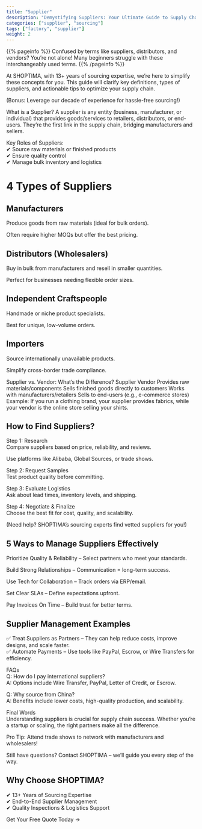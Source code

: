 ```yaml
---
title: "Supplier"
description: "Demystifying Suppliers: Your Ultimate Guide to Supply Chain Success"
categories: ["supplier", "sourcing"]
tags: ["factory", "supplier"]
weight: 2
---
```


{{% pageinfo %}}
Confused by terms like suppliers, distributors, and vendors? You’re not alone! Many beginners struggle with these interchangeably used terms.
{{% /pageinfo %}}

At SHOPTIMA, with 13+ years of sourcing expertise, we’re here to simplify these concepts for you. This guide will clarify key definitions, types of suppliers, and actionable tips to optimize your supply chain.

(Bonus: Leverage our decade of experience for hassle-free sourcing!)

What is a Supplier?
A supplier is any entity (business, manufacturer, or individual) that provides goods/services to retailers, distributors, or end-users. They’re the first link in the supply chain, bridging manufacturers and sellers.

Key Roles of Suppliers:  
✔ Source raw materials or finished products  
✔ Ensure quality control  
✔ Manage bulk inventory and logistics  

# 4 Types of Suppliers
## Manufacturers 
Produce goods from raw materials (ideal for bulk orders).

Often require higher MOQs but offer the best pricing.

## Distributors (Wholesalers) 
Buy in bulk from manufacturers and resell in smaller quantities.

Perfect for businesses needing flexible order sizes.

## Independent Craftspeople 
Handmade or niche product specialists.

Best for unique, low-volume orders.

## Importers 
Source internationally unavailable products.

Simplify cross-border trade compliance.

Supplier vs. Vendor: What’s the Difference?
Supplier	Vendor
Provides raw materials/components	Sells finished goods directly to customers
Works with manufacturers/retailers	Sells to end-users (e.g., e-commerce stores)
Example: If you run a clothing brand, your supplier provides fabrics, while your vendor is the online store selling your shirts.

## How to Find Suppliers?  
Step 1: Research  
Compare suppliers based on price, reliability, and reviews.  

Use platforms like Alibaba, Global Sources, or trade shows.  

Step 2: Request Samples  
Test product quality before committing.  

Step 3: Evaluate Logistics  
Ask about lead times, inventory levels, and shipping.  

Step 4: Negotiate & Finalize  
Choose the best fit for cost, quality, and scalability.  

(Need help? SHOPTIMA’s sourcing experts find vetted suppliers for you!)  

## 5 Ways to Manage Suppliers Effectively
Prioritize Quality & Reliability – Select partners who meet your standards.

Build Strong Relationships – Communication = long-term success.  

Use Tech for Collaboration – Track orders via ERP/email.  

Set Clear SLAs – Define expectations upfront.  

Pay Invoices On Time – Build trust for better terms.  

## Supplier Management Examples  
✅ Treat Suppliers as Partners – They can help reduce costs, improve designs, and scale faster.  
✅ Automate Payments – Use tools like PayPal, Escrow, or Wire Transfers for efficiency.  

FAQs  
Q: How do I pay international suppliers?  
A: Options include Wire Transfer, PayPal, Letter of Credit, or Escrow.  

Q: Why source from China?  
A: Benefits include lower costs, high-quality production, and scalability.  

Final Words  
Understanding suppliers is crucial for supply chain success. Whether you’re a startup or scaling, the right partners make all the difference.  

Pro Tip: Attend trade shows to network with manufacturers and wholesalers!  

Still have questions? Contact SHOPTIMA – we’ll guide you every step of the way.  

## Why Choose SHOPTIMA?  
✔ 13+ Years of Sourcing Expertise  
✔ End-to-End Supplier Management  
✔ Quality Inspections & Logistics Support  

Get Your Free Quote Today →

